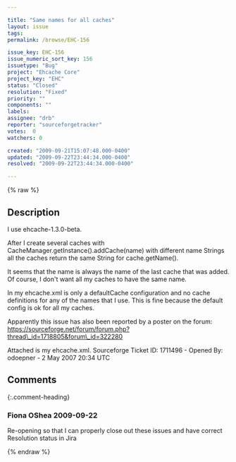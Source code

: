```yaml
---

title: "Same names for all caches"
layout: issue
tags: 
permalink: /browse/EHC-156

issue_key: EHC-156
issue_numeric_sort_key: 156
issuetype: "Bug"
project: "Ehcache Core"
project_key: "EHC"
status: "Closed"
resolution: "Fixed"
priority: ""
components: ""
labels: 
assignee: "drb"
reporter: "sourceforgetracker"
votes:  0
watchers: 0

created: "2009-09-21T15:07:48.000-0400"
updated: "2009-09-22T23:44:34.000-0400"
resolved: "2009-09-22T23:44:34.000-0400"

---
```




{% raw %}



## Description

<div markdown="1" class="description">

I use ehcache-1.3.0-beta.

After I create several caches with CacheManager.getInstance().addCache(name) with different name Strings all the caches return the same String for cache.getName().

It seems that the name is always the name of the last cache that was added. Of course, I don't want all my caches to have the same name.

In my ehcache.xml is only a defaultCache configuration and no cache definitions for any of the names that I use. This is fine because the default config is ok for all my caches.

Apparently this issue has also been reported by a poster on the forum: https://sourceforge.net/forum/forum.php?thread\_id=1718805&forum\_id=322280

Attached is my ehcache.xml.
Sourceforge Ticket ID: 1711496 - Opened By: odoepner - 2 May 2007 20:34 UTC

</div>

## Comments


{:.comment-heading}
### **Fiona OShea** <span class="date">2009-09-22</span>

<div markdown="1" class="comment">

Re-opening so that I can properly close out these issues and have correct Resolution status in Jira

</div>



{% endraw %}
